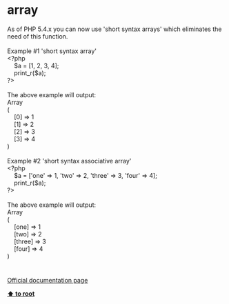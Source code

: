 # array




<div class="phpcode"><span class="html">
As of PHP 5.4.x you can now use &apos;short syntax arrays&apos; which eliminates the need of this function.<br><br>Example #1 &apos;short syntax array&apos;<br><span class="default">&lt;?php<br>&#xA0; &#xA0; $a </span><span class="keyword">= [</span><span class="default">1</span><span class="keyword">, </span><span class="default">2</span><span class="keyword">, </span><span class="default">3</span><span class="keyword">, </span><span class="default">4</span><span class="keyword">];<br>&#xA0; &#xA0; </span><span class="default">print_r</span><span class="keyword">(</span><span class="default">$a</span><span class="keyword">);<br></span><span class="default">?&gt;<br></span><br>The above example will output:<br>Array<br>(<br>&#xA0; &#xA0; [0] =&gt; 1<br>&#xA0; &#xA0; [1] =&gt; 2<br>&#xA0; &#xA0; [2] =&gt; 3<br>&#xA0; &#xA0; [3] =&gt; 4<br>)<br><br>Example #2 &apos;short syntax associative array&apos;<br><span class="default">&lt;?php<br>&#xA0; &#xA0; $a </span><span class="keyword">= [</span><span class="string">&apos;one&apos; </span><span class="keyword">=&gt; </span><span class="default">1</span><span class="keyword">, </span><span class="string">&apos;two&apos; </span><span class="keyword">=&gt; </span><span class="default">2</span><span class="keyword">, </span><span class="string">&apos;three&apos; </span><span class="keyword">=&gt; </span><span class="default">3</span><span class="keyword">, </span><span class="string">&apos;four&apos; </span><span class="keyword">=&gt; </span><span class="default">4</span><span class="keyword">];<br>&#xA0; &#xA0; </span><span class="default">print_r</span><span class="keyword">(</span><span class="default">$a</span><span class="keyword">);<br></span><span class="default">?&gt;<br></span><br>The above example will output:<br>Array<br>(<br>&#xA0; &#xA0; [one] =&gt; 1<br>&#xA0; &#xA0; [two] =&gt; 2<br>&#xA0; &#xA0; [three] =&gt; 3<br>&#xA0; &#xA0; [four] =&gt; 4<br>)</span>
</div>
  

#

[Official documentation page](https://www.php.net/manual/en/function.array.php)

**[⬆ to root](/)**